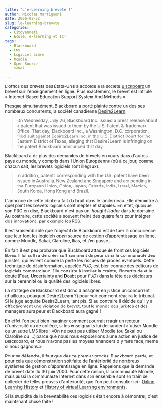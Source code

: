 ```yaml
---
title: "L'e-Learning breveté !"
author: Nicolas Martignoni
date: 2006-08-02
slug: le-learning-brevete
categories:
  - Citoyenneté
  - École, e-learning et ICT
tags:
  - Blackboard
  - LMS
  - Logiciel Libre
  - Moodle
  - Open Source
  - Sakai

---
```

L'office des brevets des États-Unis a accordé à la société [Blackboard](http://www.blackboard.com/) un brevet sur l'enseignement en ligne. Plus exactement, le brevet est intitulé « Internet-Based Education Support System And Methods ».

Presque simultanément, Blackboard a porté plainte contre un des ses nombreux concurrents, la société canadienne [Desire2Learn](http://www.desire2learn.com/) :

> On Wednesday, July 26, Blackboard Inc. issued a press release about a patent that was issued to them by the U.S. Patent & Trademark Office. That day, Blackboard Inc., a Washington, D.C. corporation, filed suit against Desire2Learn Inc. in the U.S. District Court for the Eastern District of Texas, alleging that Desire2Learn is infringing on the patent Blackboard announced that day.

Blackboard a de plus des demandes de brevets en cours dans d'autres pays du monde, y compris dans l'Union Européenne (où à ce jour, comme chacun sait, les brevets logiciels sont illégaux).

> In addition, patents corresponding with the U.S. patent have been issued in Australia, New Zealand and Singapore and are pending in the European Union, China, Japan, Canada, India, Israel, Mexico, South Korea, Hong Kong and Brazil.

<!--more-->
L'annonce de cette idiotie a fait du bruit dans le landerneau. Elle démontre à quel point les brevets logiciels sont ineptes et stupides. En effet, quoique son PDG en dise, Blackboard n'est pas un _thought leader_ dans le domaine. Au contraire, cette société a souvent freiné des quatre fers pour intégrer des innovations, par exemple les RSS.

Il est vraisemblable que l'objectif de Blackboard est de tuer la concurrence que leur font les logiciels _open source_ de gestion d'apprentissage en ligne, comme Moodle, Sakai, Claroline, Ilias, et j'en passe&hellip;

En fait, il est peu probable que Blackboard attaque de front ces logiciels libres. Il lui suffira de créer suffisamment de peur dans la communauté des juristes, qui évitent comme la peste les risques de procès éventuels. Cette technique de désinformation, appelée _FUD_, est bien connue des éditeurs de logiciels commerciaux. Elle consiste à instiller la crainte, l'incertitude et le doute (**F**ear, **U**ncertainty and **D**oubt pour _FUD_) dans la tête des décideurs sur la perennité ou la qualité des logiciels libres.

La stratégie de Blackboard est donc d'assigner en justice un concurrent (d'ailleurs, pourquoi Desire2Learn ?) pour voir comment réagira le tribunal. Si le juge acquitte Desire2Learn, tant pis. Si au contraire il décide qu'il y a effectivement une violation de brevet, tout le monde des juristes et des managers aura peur et Blackboard aura gagné !

En effet l'on peut bien imaginer comment pourrait réagir un recteur d'université ou de collège, si les enseignants lui demandent d'utiser Moodle ou un autre LMS libre : «On ne peut pas utiliser Moodle (ou Sakai ou Claroline ou &hellip;) parce que nous nous exposerions à une action en justice de Blackboard, et nous n'avons pas les moyens financiers d'y faire face, même si nous gagnons.»

Pour se défendre, il faut que dès ce premier procès, Blackboard perde, et pour cela que démonstration soit faite de l'antériorité de nombreux systèmes de gestion d'apprentissage en ligne. Rappelons que la demande de brevet date du 30 juin 2000. Pour cette raison, la communauté Moodle, mais aussi la communauté Internet dans son ensemble sont en train de collecter de telles preuves d'antériorité, que l'on peut consulter ici : [Online Learning History](https://docs.moodle.org/en/Online_Learning_History) et [History of virtual Learning environments](https://en.wikipedia.org/wiki/History_of_virtual_learning_environments).

Si la stupidité de la brevetabilité des logiciels était encore à démontrer, c'est maintenant chose faite !
